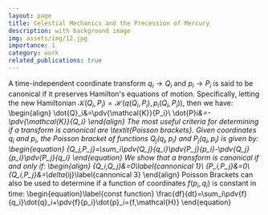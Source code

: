 ```yaml
---
layout: page
title: Celestial Mechanics and the Precession of Mercury
description: with background image
img: assets/img/12.jpg
importance: 1
category: work
related_publications: true
---
```


A time-independent coordinate transform $q_i\rightarrow Q_i$ and $p_i\rightarrow P_i$ is said to be canonical if it preserves Hamilton's equations of motion. Specifically, letting the new Hamiltonian $\mathcal{K}\left(Q_i,P_i\right)=\mathcal{H}\left(q\left(Q_i,P_i\right),p_i\left(Q_i,P_i\right)\right)$, then we have:
\begin{align}
    \dot{Q}_i&=\pdv{\mathcal{K}}{P_i}\\
    \dot{P}_i&=-\pdv{\mathcal{K}}{Q_i}
\end{align}
The most useful criteria for determining if a transform is canonical are \textit{Poisson brackets}. Given coordinates $q_i$ and $p_i$, the Poisson bracket of functions $Q_j\left(q_i,p_i\right)$ and $P_j\left(q_i,p_i\right)$ is given by:
\begin{equation}
    \{Q_j,P_j\}=\sum_i\pdv{Q_j}{q_i}\pdv{P_j}{p_i}-\pdv{Q_j}{p_i}\pdv{P_j}{q_i}
\end{equation}
We show that a transform is canonical if and only if:
\begin{align}
    \{Q_i,Q_j\}&=0\label{cannonical 1}\\
    \{P_i,P_j\}&=0\\
    \{Q_i,P_j\}&=\delta_{ij}\label{cannonical 3}
\end{align}
Poisson Brackets can also be used to determine if a function of coordinates $f\left(p_i,q_i\right)$ is constant in time:
\begin{equation}\label{const function}
    \frac{df}{dt}=\sum_i\pdv{f}{q_i}\dot{q}_i+\pdv{f}{p_i}\dot{p}_i=\{f,\mathcal{H}\}
\end{equation}

